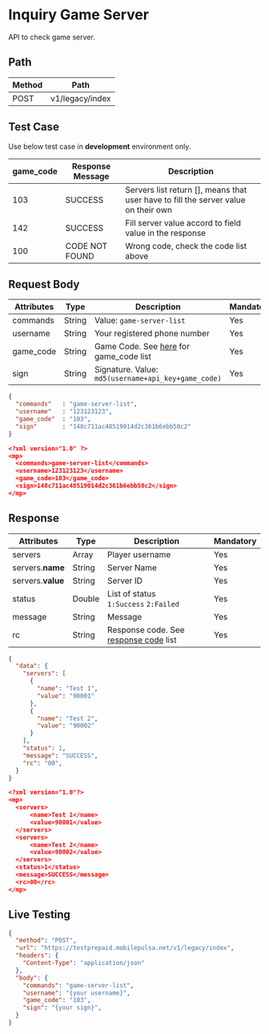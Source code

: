 # Inquiry Game Server

API to check game server.

## Path

Method | Path 
---------|----------
 POST | v1/legacy/index 

## Test Case

Use below test case in **development** environment only. 

<!-- title: Test Case List -->
game_code | Response Message | Description
---------|----------|---------
 103 | SUCCESS | Servers list return [], means that user have to fill the server value on their own
 142 | SUCCESS | Fill server value accord to field value in the response
 100 | CODE NOT FOUND | Wrong code, check the code list above

## Request Body

<!-- title: Request Attributes -->
Attributes | Type | Description | Mandatory
---------|----------|---------|----------
 commands | String | Value: `game-server-list` | Yes
 username | String | Your registered phone number | Yes
 game_code | String | Game Code. See [here](../../../game-format.md#inquiry-game-server) for game_code list | Yes
 sign | String | Signature. Value: `md5(username+api_key+game_code)` | Yes

<!--
type: tab
title: JSON
-->

```json
{
  "commands"   : "game-server-list",
  "username"   : "123123123",
  "game_code"  : "103",
  "sign"       : "148c711ac48519014d2c361b6ebb50c2"
}
```

<!--
type: tab
title: XML
-->

```json
<?xml version="1.0" ?>
<mp>
  <commands>game-server-list</commands>
  <username>123123123</username>
  <game_code>103</game_code>
  <sign>148c711ac48519014d2c361b6ebb50c2</sign>
</mp>
```
<!-- type: tab-end -->

## Response

<!-- title: Response Attributes -->
Attributes | Type | Description | Mandatory
---------|----------|---------|----------
 servers | Array | Player username | Yes
 servers.**name** | String | Server Name | Yes
 servers.**value** | String | Server ID | Yes
 status | Double | List of status <br> `1:Success` `2:Failed` | Yes
 message | String | Message | Yes
 rc | String | Response code. See [response code](../../../esponse-code.md) list | Yes

<!--
type: tab
title: JSON
-->

```json
{
  "data": {
    "servers": [
      {
        "name": "Test 1",
        "value": "90001"
      },
      {
        "name": "Test 2",
        "value": "90002"
      }
    ],
    "status": 1,
    "message": "SUCCESS",
    "rc": "00",
  }
}
```

<!--
type: tab
title: XML
-->

```json
<?xml version="1.0"?>
<mp>
  <servers>
      <name>Test 1</name>
      <value>90001</value>
  </servers>
  <servers>
      <name>Test 2</name>
      <value>90002</value>
  </servers>
  <status>1</status>
  <message>SUCCESS</message>
  <rc>00</rc>
</mp>
```
<!-- type: tab-end -->

## Live Testing

```json http
{
  "method": "POST",
  "url": "https://testprepaid.mobilepulsa.net/v1/legacy/index",
  "headers": {
    "Content-Type": "application/json"
  },
  "body": {
    "commands": "game-server-list",
    "username": "{your username}",
    "game_code": "103",
    "sign": "{your sign}",
  }
}
```